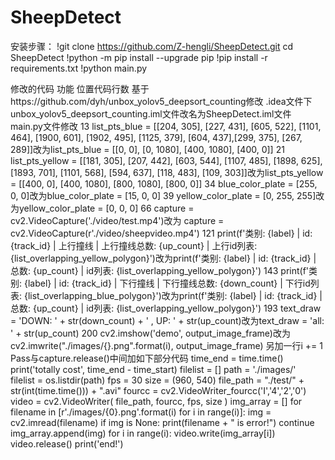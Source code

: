 # SheepDetect
安装步骤：
!git clone https://github.com/Z-hengli/SheepDetect.git
cd SheepDetect
!python -m pip install --upgrade pip
!pip install -r requirements.txt
!python main.py


修改的代码  功能   位置代码行数
基于https://github.com/dyh/unbox_yolov5_deepsort_counting修改
.idea文件下unbox_yolov5_deepsort_counting.iml文件改名为SheepDetect.iml文件
main.py文件修改
13  list_pts_blue = [[204, 305], [227, 431], [605, 522], [1101, 464], [1900, 601], [1902, 495], [1125, 379], [604, 437],[299, 375], [267, 289]]改为list_pts_blue = [[0, 0], [0, 1080], [400, 1080], [400, 0]]
21   list_pts_yellow = [[181, 305], [207, 442], [603, 544], [1107, 485], [1898, 625], [1893, 701], [1101, 568], [594, 637], [118, 483], [109, 303]]改为list_pts_yellow = [[400, 0], [400, 1080], [800, 1080], [800, 0]]
34    blue_color_plate = [255, 0, 0]改为blue_color_plate = [15, 0, 0]
39    yellow_color_plate = [0, 255, 255]改为yellow_color_plate = [0, 0, 0]
66    capture = cv2.VideoCapture('./video/test.mp4')改为
capture = cv2.VideoCapture(r'./video/sheepvideo.mp4')
121   print(f'类别: {label} | id: {track_id} | 上行撞线 | 上行撞线总数: {up_count} | 上行id列表: {list_overlapping_yellow_polygon}')改为print(f'类别: {label} | id: {track_id} | 总数: {up_count} | id列表: {list_overlapping_yellow_polygon}')
143   print(f'类别: {label} | id: {track_id} | 下行撞线 | 下行撞线总数: {down_count} | 下行id列表: {list_overlapping_blue_polygon}')改为print(f'类别: {label} | id: {track_id} | 总数: {up_count} | id列表: {list_overlapping_yellow_polygon}')
193    text_draw = 'DOWN: ' + str(down_count) + \' , UP: ' + str(up_count)改为text_draw = 'all: ' + str(up_count)
200     cv2.imshow('demo', output_image_frame)改为cv2.imwrite("./images/{}.png".format(i), output_image_frame)
另加一行i += 1
Pass与capture.release()中间加如下部分代码
time_end = time.time()
    print('totally cost', time_end - time_start)
    filelist = []
    path = './images/'  
    filelist = os.listdir(path)
    fps = 30
    size = (960, 540)
    file_path = "./test/" + str(int(time.time())) + ".avi"
    fourcc = cv2.VideoWriter_fourcc('I','4','2','0')
    video = cv2.VideoWriter( file_path, fourcc, fps, size )
    img_array = []
    for filename in [r'./images/{0}.png'.format(i) for i in range(i)]: 
        img = cv2.imread(filename)
        if img is None:
            print(filename + " is error!")
            continue
        img_array.append(img)
    for i in range(i): 
        video.write(img_array[i])
    video.release()
print('end!')


